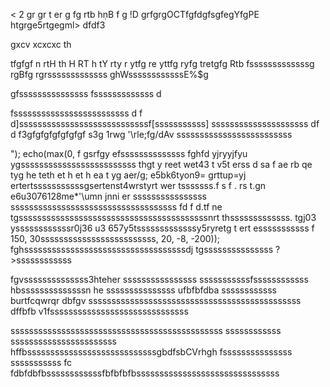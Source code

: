 <
2
gr
gr
t
er
g
fg
rtb hṇB
f
g
!D grfgrgOCTfgfdgfsgfegYfgPE htgrge5rtgegml>
<htmlfgfgffgfdg>dfdf3


gxcv
xcxcxc
th

 tfgfgf
 n
 rtH
 th
 H
 RT
 h
 tY
 rty
 r
 ytfg
 re
 yttfg
 ryfg
 tretgfg
 Rtb fsssssssssssssg
 rgBfg
  rgrsssssssssssss
  ghWssssssssssssE%$g
 
gfsssssssssssssss
fsssssssssssss
d

fsssssssssssssssssssssssss
d
f
d\]ssssssssssssssssssssssssssssf\[sssssssssss]
sssssssssssssssssssss
df
d
f3gfgfgfgfgfgfgf
s3g
1rwg
'\rle;fg/dAv
<bossssssssssssssssssssssssssssssdy>
sssssssssssssssssssssssss
<?php
echo(min(f
d
fdfgdsssssssssssssssssssssssf
ddfgdf
dfgdf
f
d
f
0, 150sssssssssssss, 30, 20, -8, -200) . "<br>");
echo(max(0, f
gsrfgy
efssssssssssssss
fghfd
yjryyjfyu 
ygsssssssssssssssssssssssss
thgt
y
reet
wet43
t
v5t
erss

d
sa
f
ae
rb

qe
tyg
he
teth

et
h
et
h
ea t
yg
aer/g;
e5bk6tyon9=
grttup=yj
ertertsssssssssssgsertenst4wrstyrt
wer
tsssssss.f
s
f
. rs
t.gn
e6u3076128me*'\umn
jnni
er ssssssssssssssss 
ssssssssssssssssssssssssssssssssssss

fd

f
 d.tf
 ne
 tgsssssssssssssssssssssssssssssssssssssssssnrt
 thsssssssssssss.
 tgj03
 yssssssssssssr0j36
 u3
 657y5tsssssssssssssy5ryretg
t
ert
esssssssssss
f
150, 30sssssssssssssssssssssssss, 20, -8, -200));
fghsssssssssssssssssssssssssssssssssssdj
tgsssssssssssssss
?>ssssssssssss
fgvssssssssssssss3hteher
ssssssssssssssss
sssssssssssfssssssssssss
hbssssssssssssssn
he
sssssssssssssss
ufbfbfdba
 ssssssssssss
 burtfcqwrqr
dbfgv ssssssssssssssssssssssssssssssssssssssssssssss
dffbfb
v1fssssssssssssssssssssssssssssss

ssssssssssssssssssssssssssssssssssssssssssssss
ssssssssssss
sssssssssssssssssssssss
hffbssssssssssssssssssssssssssssgbdfsbCVrhgh
fsssssssssssssss
sssssssssss
fc</htmvdssssssssssssssssssssssssvsgl>
fdbfdbfbssssssssssssfbfbfbfbsssssssssssssssssssssssssssssss